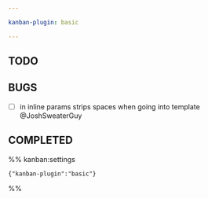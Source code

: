 ```yaml
---

kanban-plugin: basic

---
```


## TODO



## BUGS

- [ ] in inline params strips spaces when going into template<br>@JoshSweaterGuy


## COMPLETED





%% kanban:settings
```
{"kanban-plugin":"basic"}
```
%%